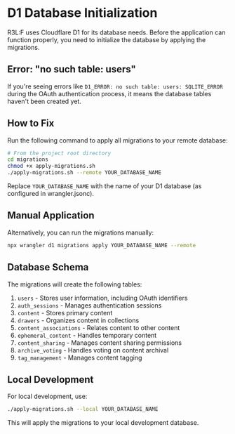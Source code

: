 # D1 Database Initialization

R3L:F uses Cloudflare D1 for its database needs. Before the application can function properly, you need to initialize the database by applying the migrations.

## Error: "no such table: users"

If you're seeing errors like `D1_ERROR: no such table: users: SQLITE_ERROR` during the OAuth authentication process, it means the database tables haven't been created yet.

## How to Fix

Run the following command to apply all migrations to your remote database:

```bash
# From the project root directory
cd migrations
chmod +x apply-migrations.sh
./apply-migrations.sh --remote YOUR_DATABASE_NAME
```

Replace `YOUR_DATABASE_NAME` with the name of your D1 database (as configured in wrangler.jsonc).

## Manual Application

Alternatively, you can run the migrations manually:

```bash
npx wrangler d1 migrations apply YOUR_DATABASE_NAME --remote
```

## Database Schema

The migrations will create the following tables:

1. `users` - Stores user information, including OAuth identifiers
2. `auth_sessions` - Manages authentication sessions
3. `content` - Stores primary content
4. `drawers` - Organizes content in collections
5. `content_associations` - Relates content to other content
6. `ephemeral_content` - Handles temporary content
7. `content_sharing` - Manages content sharing permissions
8. `archive_voting` - Handles voting on content archival
9. `tag_management` - Manages content tagging

## Local Development

For local development, use:

```bash
./apply-migrations.sh --local YOUR_DATABASE_NAME
```

This will apply the migrations to your local development database.
